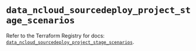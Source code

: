 # `data_ncloud_sourcedeploy_project_stage_scenarios`

Refer to the Terraform Registry for docs: [`data_ncloud_sourcedeploy_project_stage_scenarios`](https://registry.terraform.io/providers/navercloudplatform/ncloud/4.0.4/docs/data-sources/sourcedeploy_project_stage_scenarios).
